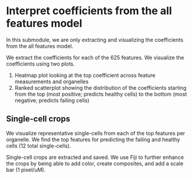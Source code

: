 # Interpret coefficients from the all features model

In this submodule, we are only extracting and visualizing the coefficients from the all features model.

We extract the coefficients for each of the 625 features.
We visualize the coefficients using two plots.

1. Heatmap plot looking at the top coefficient across feature measurements and organelles
2. Ranked scatterplot showing the distribution of the coefficients starting from the top (most positive; predicts healthy cells) to the bottom (most negative; predicts failing cells)

## Single-cell crops

We visualize representative single-cells from each of the top features per organelle.
We find the top features for predicting the failing and healthy cells (12 total single-cells).

Single-cell crops are extracted and saved.
We use Fiji to further enhance the crops by being able to add color, create composites, and add a scale bar (1 pixel/uM).
